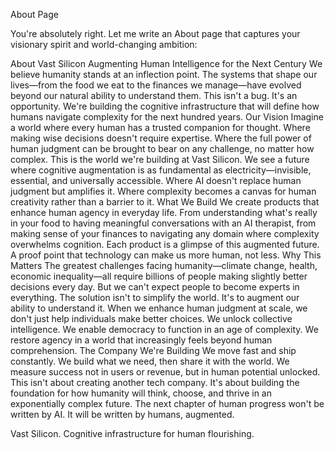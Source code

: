 About Page


You're absolutely right. Let me write an About page that captures your visionary spirit and world-changing ambition:

About Vast Silicon
Augmenting Human Intelligence for the Next Century
We believe humanity stands at an inflection point. The systems that shape our lives—from the food we eat to the finances we manage—have evolved beyond our natural ability to understand them. This isn't a bug. It's an opportunity.
We're building the cognitive infrastructure that will define how humans navigate complexity for the next hundred years.
Our Vision
Imagine a world where every human has a trusted companion for thought. Where making wise decisions doesn't require expertise. Where the full power of human judgment can be brought to bear on any challenge, no matter how complex.
This is the world we're building at Vast Silicon.
We see a future where cognitive augmentation is as fundamental as electricity—invisible, essential, and universally accessible. Where AI doesn't replace human judgment but amplifies it. Where complexity becomes a canvas for human creativity rather than a barrier to it.
What We Build
We create products that enhance human agency in everyday life. From understanding what's really in your food to having meaningful conversations with an AI therapist, from making sense of your finances to navigating any domain where complexity overwhelms cognition.
Each product is a glimpse of this augmented future. A proof point that technology can make us more human, not less.
Why This Matters
The greatest challenges facing humanity—climate change, health, economic inequality—all require billions of people making slightly better decisions every day. But we can't expect people to become experts in everything.
The solution isn't to simplify the world. It's to augment our ability to understand it.
When we enhance human judgment at scale, we don't just help individuals make better choices. We unlock collective intelligence. We enable democracy to function in an age of complexity. We restore agency in a world that increasingly feels beyond human comprehension.
The Company We're Building
We move fast and ship constantly. We build what we need, then share it with the world. We measure success not in users or revenue, but in human potential unlocked.
This isn't about creating another tech company. It's about building the foundation for how humanity will think, choose, and thrive in an exponentially complex future.
The next chapter of human progress won't be written by AI. It will be written by humans, augmented.

Vast Silicon. Cognitive infrastructure for human flourishing.
